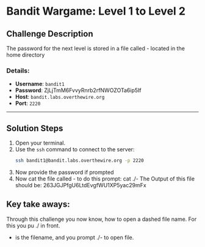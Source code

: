 # Bandit Wargame: Level 1 to Level 2

## Challenge Description
The password for the next level is stored in a file called - located in the home directory


### Details:
- **Username**: `bandit1`
- **Password**: ZjLjTmM6FvvyRnrb2rfNWOZOTa6ip5If
- **Host**: `bandit.labs.overthewire.org`
- **Port**: `2220`

---

## Solution Steps

1. Open your terminal.
2. Use the `ssh` command to connect to the server:
   ```bash
   ssh bandit1@bandit.labs.overthewire.org -p 2220
3. Now provide the password if prompted
4. Now cat the file called -
      to do this prompt: cat ./-
The Output of this file should be: 263JGJPfgU6LtdEvgfWU1XP5yac29mFx


## Key take aways:
Through this challenge you now know, how to open a dashed file name. For this you pu ./ in front.

- is the filename, and you prompt ./- to open file.
